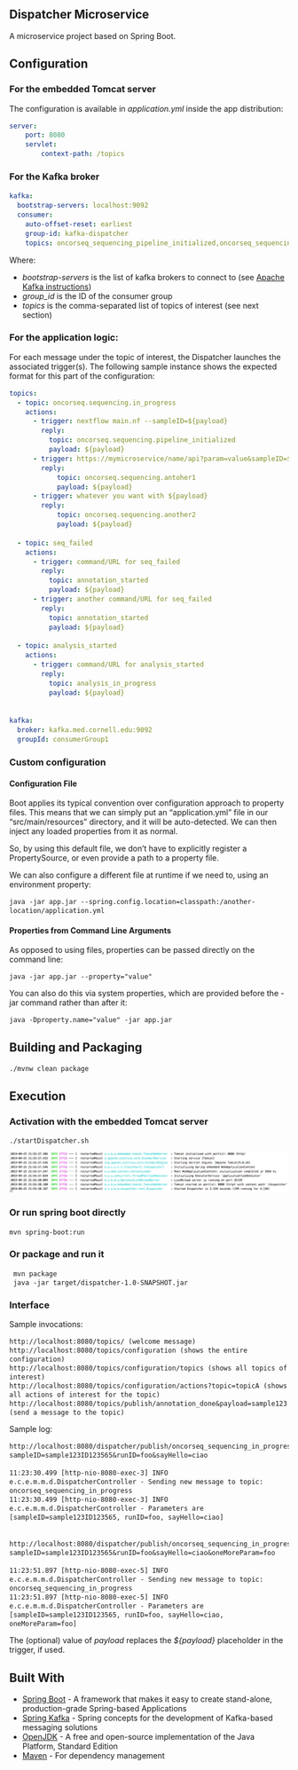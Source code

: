 Dispatcher Microservice
----
A microservice project based on Spring Boot.

## Configuration
### For the embedded Tomcat server
The configuration is available in  _application.yml_ inside the app distribution:
```yaml
server:
    port: 8080
    servlet:
        context-path: /topics
```
### For the Kafka broker
```yaml
kafka:
  bootstrap-servers: localhost:9092
  consumer:
    auto-offset-reset: earliest
    group-id: kafka-dispatcher
    topics: oncorseq_sequencing_pipeline_initialized,oncorseq_sequencing_in_progress,oncorseq_sequencing_analysis_started
```
Where:
* _bootstrap-servers_ is the list of kafka brokers to connect to (see [Apache Kafka instructions](APACHE_KAFKA.md))
* _group_id_ is the ID of the consumer group
* _topics_ is the comma-separated list of topics of interest (see next section)

### For the application logic:
For each message under the topic of interest, the Dispatcher launches the associated trigger(s). The following sample instance shows the expected format for this part of the configuration:

```yaml
topics:
  - topic: oncorseq.sequencing.in_progress
    actions:
      - trigger: nextflow main.nf --sampleID=${payload}
        reply:
          topic: oncorseq.sequencing.pipeline_initialized
          payload: ${payload}
      - trigger: https://mymicroservice/name/api?param=value&sampleID=${payload}
        reply:
            topic: oncorseq.sequencing.antoher1
            payload: ${payload}
      - trigger: whatever you want with ${payload}
        reply:
            topic: oncorseq.sequencing.another2
            payload: ${payload}

  - topic: seq_failed
    actions:
      - trigger: command/URL for seq_failed
        reply:
          topic: annotation_started
          payload: ${payload}
      - trigger: another command/URL for seq_failed
        reply:
          topic: annotation_started
          payload: ${payload}

  - topic: analysis_started
    actions:
      - trigger: command/URL for analysis_started
        reply:
          topic: analysis_in_progress
          payload: ${payload}


kafka:
  broker: kafka.med.cornell.edu:9092
  groupId: consumerGroup1

```
### Custom configuration

#### Configuration File
Boot applies its typical convention over configuration approach to property files. This means that we can simply put an “application.yml” file in our “src/main/resources” directory, and it will be auto-detected. We can then inject any loaded properties from it as normal.

So, by using this default file, we don’t have to explicitly register a PropertySource, or even provide a path to a property file.

We can also configure a different file at runtime if we need to, using an environment property:
	
    java -jar app.jar --spring.config.location=classpath:/another-location/application.yml

#### Properties from Command Line Arguments

As opposed to using files, properties can be passed directly on the command line:
	
    java -jar app.jar --property="value"

You can also do this via system properties, which are provided before the -jar command rather than after it:
	
    java -Dproperty.name="value" -jar app.jar
    
## Building and Packaging
~~~
./mvnw clean package
~~~

## Execution
### Activation with the embedded Tomcat server
~~~
./startDispatcher.sh
~~~
![Emb start](doc/EmbTomcatStart.png)


### Or run spring boot directly
    mvn spring-boot:run

### Or package and run it 
     mvn package
     java -jar target/dispatcher-1.0-SNAPSHOT.jar

### Interface

Sample invocations:
~~~
http://localhost:8080/topics/ (welcome message)
http://localhost:8080/topics/configuration (shows the entire configuration)
http://localhost:8080/topics/configuration/topics (shows all topics of interest)
http://localhost:8080/topics/configuration/actions?topic=topicA (shows all actions of interest for the topic)
http://localhost:8080/topics/publish/annotation_done&payload=sample123 (send a message to the topic)

~~~

Sample log:
~~~
http://localhost:8080/dispatcher/publish/oncorseq_sequencing_in_progress?sampleID=sample123ID123565&runID=foo&sayHello=ciao

11:23:30.499 [http-nio-8080-exec-3] INFO  e.c.e.m.m.d.DispatcherController - Sending new message to topic: oncorseq_sequencing_in_progress
11:23:30.499 [http-nio-8080-exec-3] INFO  e.c.e.m.m.d.DispatcherController - Parameters are [sampleID=sample123ID123565, runID=foo, sayHello=ciao]


http://localhost:8080/dispatcher/publish/oncorseq_sequencing_in_progress?sampleID=sample123ID123565&runID=foo&sayHello=ciao&oneMoreParam=foo

11:23:51.897 [http-nio-8080-exec-5] INFO  e.c.e.m.m.d.DispatcherController - Sending new message to topic: oncorseq_sequencing_in_progress
11:23:51.897 [http-nio-8080-exec-5] INFO  e.c.e.m.m.d.DispatcherController - Parameters are [sampleID=sample123ID123565, runID=foo, sayHello=ciao, oneMoreParam=foo]

~~~
The (optional) value of _payload_ replaces the _${payload}_ placeholder in the trigger, if used.
## Built With
* [Spring Boot](https://spring.io/projects/spring-boot) - A framework that makes it easy to create stand-alone, production-grade Spring-based Applications
* [Spring Kafka](https://spring.io/projects/spring-kafka) - Spring concepts for the development of Kafka-based messaging solutions
* [OpenJDK](https://openjdk.java.net/) - A free and open-source implementation of the Java Platform, Standard Edition
* [Maven](https://maven.apache.org/) - For dependency management
